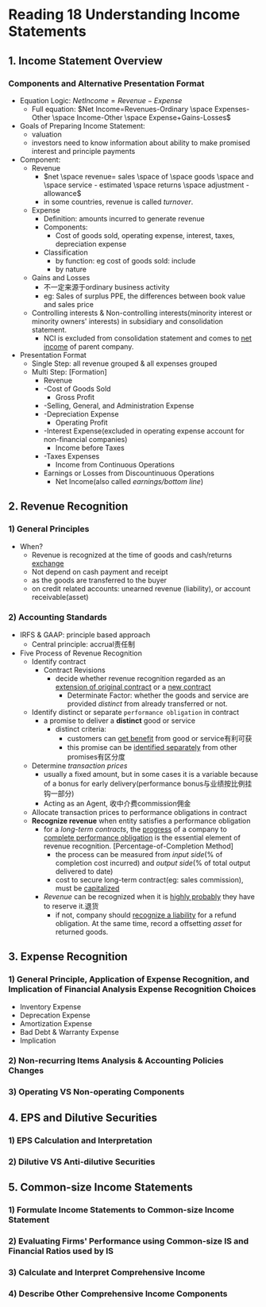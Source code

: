 # Reading 18 Understanding Income Statements

## 1. Income Statement Overview

### Components and Alternative Presentation Format

- Equation Logic: $Net Income=Revenue - Expense$
  - Full equation: $Net Income=Revenues-Ordinary \space Expenses-Other \space Income-Other \space Expense+Gains-Losses$
- Goals of Preparing Income Statement:
  - valuation
  - investors need to know information about ability to make promised interest and principle payments
- Component:
  - Revenue
    - $net \space revenue= sales \space of \space goods \space and \space service - estimated \space returns \space adjustment - allowance$
    - in some countries, revenue is called *turnover*.
  - Expense
    - Definition: amounts incurred to generate revenue
    - Components:
      - Cost of goods sold, operating expense, interest, taxes, depreciation expense
    - Classification
      - by function: eg cost of goods sold: include 
      - by nature
  - Gains and Losses
    - 不一定来源于ordinary business activity
    - eg: Sales of surplus PPE, the differences between book value and sales price
  - Controlling interests & Non-controlling interests(minority interest or minority owners' interests) in subsidiary and consolidation statement.
    - NCI is excluded from consolidation statement and comes to <u>net income</u> of parent company.
- Presentation Format
  - Single Step: all revenue grouped & all expenses grouped
  - Multi Step: [Formation]
    - Revenue
    - -Cost of Goods Sold
      - Gross Profit
    - -Selling, General, and Administration Expense
    - -Depreciation Expense
      - Operating Profit
    - -Interest Expense(excluded in operating expense account for non-financial companies)
      - Income before Taxes
    - -Taxes Expenses
      - Income from Continuous Operations
    - Earnings or Losses from Discountinuous Operations
      - Net Income(also called *earnings/bottom line*)

## 2. Revenue Recognition

### 1) General Principles

- When? 
  - Revenue is recognized at the time of goods and cash/returns <u>exchange</u>
  - Not depend on cash payment and receipt
  - as the goods are transferred to the buyer
  - on credit related accounts: unearned revenue (liability), or account receivable(asset)

### 2) Accounting Standards

- IRFS & GAAP: principle based approach
  - Central principle: accrual责任制
- Five Process of Revenue Recognition
  - Identify contract
    - Contract Revisions
      - decide whether revenue recognition regarded as an <u>extension of original contract</u> or a <u>new contract</u>
        - Determinate Factor: whether the goods and service are provided *distinct* from already transferred or not.
  - Identify distinct or separate `performance obligation` in contract
    - a promise to deliver a **distinct** good or service
      - distinct criteria:
        - customers can <u>get benefit</u> from good or service有利可获
        - this promise can be <u>identified separately</u> from other promises有区分度
  - Determine *transaction prices*
    - usually a fixed amount, but in some cases it is a variable because of a bonus for early delivery(performance bonus与业绩按比例挂钩一部分)
    - Acting as an Agent, 收中介费commission佣金
  - Allocate transaction prices to performance obligations in contract
  - **Recognize revenue** when entity satisfies a performance obligation
    - for a *long-term contracts*, the <u>progress</u> of a company to <u>complete performance obligation</u> is the essential element of revenue recognition. [Percentage-of-Completion Method]
      - the process can be measured from *input side*(% of completion cost incurred) and *output side*(% of total output delivered to date)
      - cost to secure long-term contract(eg: sales commission), must be <u>capitalized</u>
    - *Revenue* can be recognized when it is <u>highly probably</u> they have to reserve it.退货
      - if not, company should <u>recognize a liability</u> for a refund obligation. At the same time, record a offsetting *asset* for returned goods.

## 3. Expense Recognition

### 1) General Principle, Application of Expense Recognition, and Implication of Financial Analysis Expense Recognition Choices

- Inventory Expense
- Deprecation Expense
- Amortization Expense
- Bad Debt & Warranty Expense
- Implication

### 2) Non-recurring Items Analysis & Accounting Policies Changes

### 3) Operating VS Non-operating Components

## 4. EPS and Dilutive Securities

### 1) EPS Calculation and Interpretation

### 2) Dilutive VS Anti-dilutive Securities

## 5. Common-size Income Statements

### 1) Formulate Income Statements to Common-size Income Statement

### 2) Evaluating Firms' Performance using Common-size IS and Financial Ratios used by IS

### 3) Calculate and Interpret Comprehensive Income 

### 4) Describe Other Comprehensive Income Components